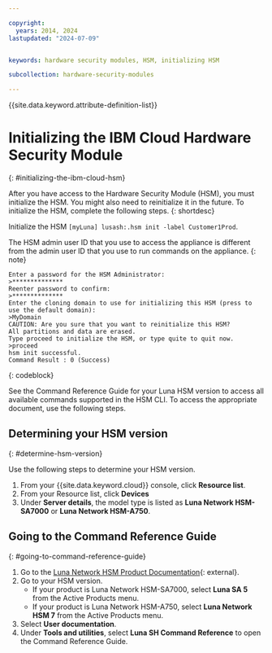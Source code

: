 ```yaml
---

copyright:
  years: 2014, 2024
lastupdated: "2024-07-09"


keywords: hardware security modules, HSM, initializing HSM

subcollection: hardware-security-modules

---
```


{{site.data.keyword.attribute-definition-list}}

# Initializing the IBM Cloud Hardware Security Module
{: #initializing-the-ibm-cloud-hsm}

After you have access to the Hardware Security Module (HSM), you must initialize the HSM. You might also need to reinitialize it in the future. To initialize the HSM, complete the following steps.
{: shortdesc}

Initialize the HSM `[myLuna] lusash:.hsm init -label Customer1Prod`.

The HSM admin user ID that you use to access the appliance is different from the admin user ID that you use to run commands on the appliance.
{: note}


   ```text
   Enter a password for the HSM Administrator:
   >**************
   Reenter password to confirm:
   >**************
   Enter the cloning domain to use for initializing this HSM (press to use the default domain):
   >MyDomain
   CAUTION: Are you sure that you want to reinitialize this HSM?
   All partitions and data are erased.
   Type proceed to initialize the HSM, or type quite to quit now.
   >proceed
   hsm init successful.
   Command Result : 0 (Success)
   ```
   {: codeblock}

See the Command Reference Guide for your Luna HSM version to access all available commands supported in the HSM CLI.
To access the appropriate document, use the following steps.

## Determining your HSM version
{: #determine-hsm-version}

Use the following steps to determine your HSM version.

1. From your {{site.data.keyword.cloud}} console, click **Resource list**.
2. From your Resource list, click **Devices** 
3. Under **Server details**, the model type is listed as **Luna Network HSM-SA7000** or **Luna Network HSM-A750**.

## Going to the Command Reference Guide
{: #going-to-command-reference-guide}

1. Go to the [Luna Network HSM Product Documentation](https://thalesdocs.com/gphsm/Content/luna/usb/luna_usb_releases.htm){: external}.
2. Go to your HSM version.
   - If your product is Luna Network HSM-SA7000, select **Luna SA 5** from the Active Products menu.
   - If your product is Luna Network HSM-A750, select **Luna Network HSM 7** from the Active Products menu.
3. Select **User documentation**.
4. Under **Tools and utilities**, select **Luna SH Command Reference** to open the Command Reference Guide.
